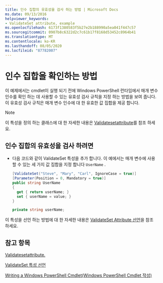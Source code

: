 ```yaml
---
title: 인수 집합의 유효성을 검사 하는 방법 | Microsoft Docs
ms.date: 09/13/2016
helpviewer_keywords:
- ValidateSet attribute, example
ms.openlocfilehash: 6173f1380583f5b27e2b188990a5ea041f447c57
ms.sourcegitcommit: 0907b8c6322d2c7c61b17f8168d53452c8964b41
ms.translationtype: MT
ms.contentlocale: ko-KR
ms.lasthandoff: 08/05/2020
ms.locfileid: "87782007"
---
```

# <a name="how-to-validate-an-argument-set"></a>인수 집합을 확인하는 방법

이 예제에서는 cmdlet이 실행 되기 전에 Windows PowerShell 런타임에서 매개 변수 인수를 확인 하는 데 사용할 수 있는 유효성 검사 규칙을 지정 하는 방법을 보여 줍니다. 이 유효성 검사 규칙은 매개 변수 인수에 대 한 유효한 값 집합을 제공 합니다.

> [!NOTE]
> 이 특성을 정의 하는 클래스에 대 한 자세한 내용은 [Validatesetattribute](/dotnet/api/System.Management.Automation.ValidateSetAttribute)를 참조 하세요.

## <a name="to-validate-an-argument-set"></a>인수 집합의 유효성을 검사 하려면

- 다음 코드와 같이 ValidateSet 특성을 추가 합니다. 이 예에서는 매개 변수에 사용할 수 있는 세 가지 값 집합을 지정 합니다 `UserName` .

    ```csharp
    [ValidateSet("Steve", "Mary", "Carl", IgnoreCase = true)]
    [Parameter(Position = 0, Mandatory = true)]
    public string UserName
    {
      get { return userName; }
      set { userName = value; }
    }

    private string userName;
    ```

이 특성을 선언 하는 방법에 대 한 자세한 내용은 [ValidateSet Attribute 선언](./validateset-attribute-declaration.md)을 참조 하세요.

## <a name="see-also"></a>참고 항목

[Validatesetattribute.](/dotnet/api/System.Management.Automation.ValidateSetAttribute)

[ValidateSet 특성 선언](./validateset-attribute-declaration.md)

[Writing a Windows PowerShell Cmdlet(Windows PowerShell Cmdlet 작성)](./writing-a-windows-powershell-cmdlet.md)
